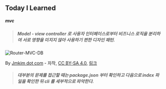 ## Today I Learned



##### mvc

> ##### Model - view controller 로 사용자 인터페이스로부터 비즈니스 로직을 분리하여 서로 영향을 미치지 않아 사용하기 편한 디자인 패턴.

![Router-MVC-DB](/Users/a./Downloads/Router-MVC-DB.svg)

By <a href="//commons.wikimedia.org/wiki/User:Jmkim_dot_com" title="User:Jmkim dot com">Jmkim dot com</a> - <span class="int-own-work" lang="ko">자작</span>, <a href="https://creativecommons.org/licenses/by-sa/4.0" title="Creative Commons Attribution-Share Alike 4.0">CC BY-SA 4.0</a>, <a href="https://commons.wikimedia.org/w/index.php?curid=47333369">링크</a>



> ##### *대부분의 문제를 접근할 때는 package.json 부터 확인하고 다음으로 index 파일을 확인한 뒤 cli 를 세부적으로 파악한다.*


